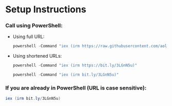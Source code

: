# Setup Instructions

### Call using PowerShell:

- Using full URL:
    ```powershell
    powershell -Command "iex (irm https://raw.githubusercontent.com/aollivierre/Forticlient/main/Setup.ps1)"
    ```

- Using shortened URLs:
    ```powershell
    powershell -Command "iex (irm https://bit.ly/3LGnN5u)"
    ```
    
    ```powershell
    powershell -Command "iex (irm bit.ly/3LGnN5u)"
    ```

### If you are already in PowerShell (URL is case sensitive):

  ```powershell
  iex (irm bit.ly/3LGnN5u)
  ```

